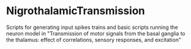 # NigrothalamicTransmission
Scripts for generating input spikes trains and basic scripts running the neuron model in "Transmission of motor signals from the basal ganglia to the thalamus: effect of correlations, sensory responses, and excitation"
